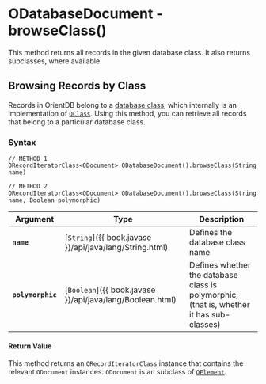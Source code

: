 
# ODatabaseDocument - browseClass()

This method returns all records in the given database class.  It also returns subclasses, where available.


## Browsing Records by Class

Records in OrientDB belong to a [database class](../../../general/Schema.md#class), which internally is an implementation of [`OClass`](../OClass.md).  Using this method, you can retrieve all records that belong to a particular database class.

### Syntax

```
// METHOD 1
ORecordIteratorClass<ODocument> ODatabaseDocument().browseClass(String name)

// METHOD 2
ORecordIteratorClass<ODocument> ODatabaseDocument().browseClass(String name, Boolean polymorphic)
```

| Argument | Type | Description |
|---|---|---|
| **`name`** | [`String`]({{ book.javase }}/api/java/lang/String.html) | Defines the database class name |
| **`polymorphic`** | [`Boolean`]({{ book.javase }}/api/java/lang/Boolean.html) | Defines whether the database class is polymorphic, (that is, whether it has sub-classes) |

#### Return Value

This method returns an `ORecordIteratorClass` instance that contains the relevant `ODocument` instances.  `ODocument` is an subclass of [`OElement`](../OElement.md).


